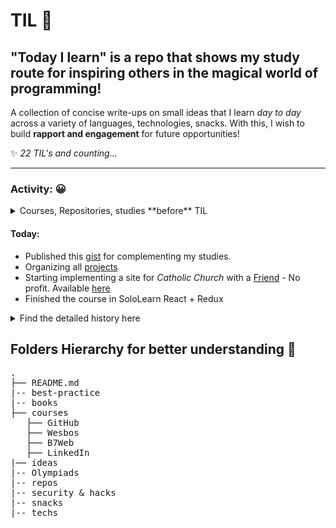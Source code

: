 # TIL 🚀

## "Today I learn" is a repo that shows my study route for inspiring others in the magical world of programming!

A collection of concise write-ups on small ideas that I learn _day to day_ across a
variety of languages, technologies, snacks.
With this, I wish to build **rapport and engagement** for future opportunities!

✨ _22 TIL's and counting..._

---

### Activity: 😀

<details>

<summary>Courses, Repositories, studies **before** TIL</summary>

#### National's Olympiad (History)

The year was 2018, my principal called me; at this moment, I thought: "Oh, I'm in (real) trouble"! Instead, he offers me the **opportunity** to participate in the [OBI](https://olimpiada.ic.unicamp.br/) ("Olimpíada Brasileira de Informática" - translation), a National Olympiad of Programming in Brazil. I felt anxious as hell; replied: "sure"!
As I went in my preparation, learning the classic Python language, I started to think like a programmer in term of: conditions, iterations, functions, and opened for me a completely magical world - machines doing tasks. This sentiment of controlling what the computer will do, and no longer a passive experience.
My first line of code was very probably

```py
 print("Hello, World!")
```

, thus, starting in the right way.
After weeks of not understanding the order of coding, loops and how computers actually know how to execute the lines of code - I presumed that computer could magically re-run the code-, for example:

```py
name = 'Diogo'
if name == 'test':
print('Aha!')
name = test
```

And didn't make sense to me why was not printing "Aha!".
Today, I can assure that I know why that's not the case, even though React kind of made my wish possible.
Finally, I passed the first step of the OBI, which was Municipal. I could not control my feelings, felt like a little Kanguru jumping around happy in the middle of my house.
Going on to the State Stage, I passed and went to the National. For a pupil in the eight year, inside the most advanced research center in the country (ITA), coding Python in an Intel's i7 processor, I could not be happier.
In the middle of the 3 hour final test, I pondered about winning a medal- unfortunately didn't happen- but not even one question I couldn't answer. One question was about matrices, the order about graph theory with cities, like BFS, and the order some loops, wich I didn't figure out.
So, at the end, I learned a lot of stuff, including: programming, the importance of practicing, writing clean code and a ton more that in this roadmap/TIL, You can get into.
My advice is to never stop to study and pursue your objectives.

> "The 'no' you already have, so go beyond and don't EVER be afraid to pursue"

</details>

#### Today:

- Published this [gist](https://gist.github.com/diogojorgebasso/c33fa14f6576630409a8cefd23f5f732) for complementing my studies.
- Organizing all [projects](https://github.com/users/diogojorgebasso/projects/3)
- Starting implementing a site for _Catholic Church_ with a [Friend](https://github.com/AnaBibi) - No profit. Available [here](https://github.com/diogojorgebasso/pontecatolica)
- Finished the course in SoloLearn React + Redux

<details>
<summary>Find the detailed history here</summary>

##### 12/1/20201 - JS actions

- Finished the Github Actions course for working with Javascript actions: [Link](https://github.com/actions/toolkit).
- Learned to use _WSL Ubuntu_, which instigate me learning more about git config, conventional commit; command-line interface.

##### 13/1/2021 - Terminology and study for stacks in the market

- Finished the course about publishing to GitHub packages: [Repo](https://github.com/diogojorgebasso/github-actions-for-packages/)
- Start to analyze language CodeQl for understanding about bootstrap's vulnerability in JQuery: [repo for study](https://github.com/diogojorgebasso/codeql-javascript-unsafe-jquery-plugin).
- Learn about Google's process to be hired: how to manage the interview questions about algorithms and data structure, stacks, values, and many more. Hence, started to study in [FreecodeCampe video](https://www.youtube.com/watch?v=oBt53YbR9Kk).
- Learn about Halts Theory and process by Alan Turning to prove that _"computers won't be able to solve every problem that we[as humans] give to them"_;
- Studied the "problem" of multithread and real-time programming to improve my understanding over Node.js. [Check out introduction video by Tom Scott](https://www.youtube.com/watch?v=RY_2gElt3SA).

##### 14/1/2021 - DNA-RNA

- I was seeing difficulties in writing code faster, although I've become a faster typer. Hence, make my programming more productive and achieve more code with less effort is what I'm searching for at the moment. Likewise, I searched and implemented extensions for VsCode.
- Refactor of a [real application](https://github.com/diogojorgebasso/rnaedna) from **Python** to **HTML, CSS, and JS**. This program is responsible for doing the translation of DNA to RNAm, and vice-versa.

##### 15/1/2021 - CodeQl && Security

- Submitted an issue to implement .ql icon in the vscode extension [material themes icon](https://github.com/PKief/vscode-material-icon-theme/issues/931).
- And, as I studied CodeQl, I saw the opportunitie to make the course [security on GitHub](https://github.com/diogojorgebasso/security-on-github/) to really understand the basics of how GitHub deal with.

##### 16/1/2021 - JS30

- Finished the course [JS30](https://javascript30.com/), which helped me -a lot in- expanding the mind about vanilla JS: localStorage, events in general, functions, the structure of arrays, and a lot more. A highly recommended and transforming course that allows programmers and designers to understand the underly logic in Javascript, whereas seeing the possibilities that we can create.
- Studying the possibility of translating the course JS30.

##### 17/1/2021 - Software Architecture

- Learned the power of the _factory_ architecture, the way of making the code more organized and concise.
- Besides, learned how to make _injection of dependency_ in the main function to make _automated test_ -with Jest- easier.
  Example: ```js

export default function core(configuration = {}) {
function start() {
console.log("[Initializing] core...");
//const database = configuration.db ? require('./database') : console.log('No db')
}
function end() {
console.log("[Closing core] ");

    console.log("[Closing app] database.js");

}
}

##### 22/1/2021 - XSS attacks and how to prevent it

- Studied the _race condition_ in the [SerenityOS](https://github.com/SerenityOS/serenity) showed in [this video](https://www.youtube.com/watch?v=oIAP1_NrSbY&t=912s)
- Studied past XSS attack on Google and how to avoid one by sanitizing the HTML(https://www.youtube.com/watch?v=lG7U3fuNw3A)

##### 22/1/2021 - Public API's & Amazon

- Learned about [Public API's repository](https://github.com/public-apis/public-apis#index) and how it could impact in the quality of the repo's that I create.
- Enhance the **Amazon clone UI** with ideas for future improvements, check [here](https://github.com/diogojorgebasso/amazon)

##### 23/1/2021 - Coding

- Finished coding the [Auth Test Driven in Node.js](https://github.com/diogojorgebasso/test-nodejs), which helped my understanding better how JEST worked and how it can improve the consistency of my code.
- Got inspired by the repo: [Make your onw X](https://github.com/danistefanovic/build-your-own-x); showcase a road map for creating your facilities for the web

##### 24/1/2021 - Vacation!

##### 25/1/2021 - Vacation!

##### 26/1/2021 - Vacation!

##### 27/1/2021 - Solidify my understanding in React + Firebase; Python.

- Forked and revised [this repo](https://github.com/diogojorgebasso/React-Firebase-Auth) for **study practices**, and implemented some changes, as you can see in the commit history.
- Started to implement the [Google's Drive Clone](https://github.com/diogojorgebasso/drive-clone);
- Finished in Gist [RocketSeat Challenges](https://gist.github.com/diogojorgebasso/dddb1323befa872d510b6c99bc483978);
- Organized and structured standard-version in all Repo's that I currently maintain;
- Organized [Bootcamp in Advanced Python](https://github.com/diogojorgebasso/bootcamp-python-igti);

##### 28/1/2021 - Studied more advanced Python.

- Created a clean Code example for classes: [gist](https://gist.github.com/diogojorgebasso/5794b66b05977c80911bbe2dd0663691)
- Studied about Multi threading and Multiprocessing; [how to identify with Python](https://gist.github.com/diogojorgebasso/02baecaa1b91608d98d2894fa419178c)
- Finished the [(Google/One) Drive Clone](https://github.com/diogojorgebasso/drive-clone) repository!

##### 29/1/2021 - First npm publication, snippet for scraping a website and making better documenting for an open source repo!

- [Path to webdev](https://github.com/diogojorgebasso/path-webdev) is a repo that contains tons of links, design ideas and packages for making the life of web developer's **easy and more productive**!
- Gist for [cloning a website](https://gist.github.com/diogojorgebasso/011fd4c3df2af764826b59205fbdda67)
- Bettering my [High School portfolio](https://sites.google.com/aluno.colegioplanck.com.br/diogojbasso)

##### 30/1/2021 - Read articles

- I read several articles from github blog and web.dev, in order to understand, respectively, how [github made the world in the homepage](https://github.blog/2020-12-21-how-we-built-the-github-globe/), and [best practices for logIn and E-commerce](https://web.dev/sign-up-form-best-practices/#no-forced-sign-in).

##### 31/1/2021 - Worked in the Amazon Project

- I make several commits in the Amazon's Clone, wrote the description, and deployed with Github's CI/CD actions! [Check out](https://github.com/diogojorgebasso/amazon)

  > (My first complete and independent project as a Software Engineer)

- Finished the fourth challenge in module 4 in my [Bootcamp](https://github.com/diogojorgebasso/bootcamp-python-igti/blob/main/desafio_mod4.ipynb)

##### 01/2/2021 - Started [codePIX FullCycle project for the week](https://github.com/diogojorgebasso/imersao-fullstack)

- Nest in the backend and Next.js in the frontend
- Use case: Completely made with microservices, Docker and software architecture

##### 02/2/2021 - Learning High Level Math

- I studied more about graph theory and its correlation between vertices and matriz.
  ![math theorem](https://bit.ly/3apfQhN)
- Continued with the Full cycle project

##### 03/2/2021 - Day off for school purpose

##### 04/2/2021 - Day off for school purpose

##### 05/2/2021 - Continued with FullCycle Project

Follow it [here](https://github.com/diogojorgebasso/imersao-fullstack-fullcycle)

##### 06/2/2021 - Continued with FullCycle Project

Follow it [here](https://github.com/diogojorgebasso/imersao-fullstack-fullcycle)

##### 07/2/2021 - Continued with FullCycle Project

Follow it [here](https://github.com/diogojorgebasso/imersao-fullstack-fullcycle)

##### 08/2/2021 - Continued with FullCycle Project

Follow it [here](https://github.com/diogojorgebasso/imersao-fullstack-fullcycle)

##### 09/2/2021 - Dev Summit II

- Initiated [Dev Summit II in IGTI](https://github.com/diogojorgebasso/dev-summit)
- Created a personalized Google Actions for Google Assistant with deploy in Firebase!

##### 10/2/2021 - Continued with FullCycle Project

- Fixed Bug and renew TSL certificate in client's [Wordpress Website](sousplastbrasil.com.br)

* Code utilized after _research_:

`bash sudo /opt/bitnami/ctlscript.sh stop sudo /opt/bitnami/letsencrypt/lego --tls --email="EMAIL-ADDRESS" --domains="DOMAIN" --path="/opt/bitnami/letsencrypt" renew --days 90 sudo /opt/bitnami/ctlscript.sh start`

And after, the creation of a Cronjob script in the Ngix Server.

- Commited in [Dev Summit II in IGTI](https://github.com/diogojorgebasso/dev-summit)

##### 18/2/2021 - Learned about Snap-Tabs in HTML

- Studied the following [article](https://web.dev/building-a-tabs-component/)

- Wrote a demo [document](techs/snap-tabs) practicing with it.

##### 22/2/2021 - Designed and Coded for an open source extension

> [material icons ui](https://github.com/PKief/vscode-material-icon-theme)

- As I studied CodeQl, I noticed that there weren't an icon, thus, I created it
  in [Figma](https://www.figma.com/file/F1uQWFkUvQToFhvY9QmYyZ/Untitled?node-id=0%3A1)- check out!

- Submitted the [Pull Request](https://github.com/PKief/vscode-material-icon-theme/pull/959)

##### 23/2/2021 - Learned about Redux with React

- Finished the course in SoloLearn React + Redux, [available here](https://www.sololearn.com/Certificate/1097-20647754/jpg)

  - [first_assignment](https://react-contact-manager-4-qltv3e.stackblitz.io)

- Summary:

Redux can be described using the following principles:

###### Single source of truth

The global state of the app is stored in a single store.

###### State is read-only

You can change the state only by dispatching actions. Action are objects, that contain information about what should be changed.

###### Pure reducers

Reducers are functions that handle the actions and return the next state of the application. Reducers need to be pure, meaning they cannot modify the state, they need to return a new state object.

##### 24/2/2021 - Learned a precious tip in JS

###### Don’t use delete to remove an item from array

- Use **splice** instead of using delete to delete an item from an array. Using **delete** replaces the item with _undefined_ instead of removing it from the array.
  - Checkout one live example in [gist](https://gist.github.com/diogojorgebasso/c60ebac465a2c1a82c11e0fe6e24561d)

##### 25/2/2021 - Continued with the Amazon Project

- I was buying in [Amazon's](https://github.com/diogojorgebasso/amazon) and, at the same time, looking for ways to improve the UX and add more ways to Singing in -with Google, for example. Thus, a [redesign in Amazon](techs/amazon/desing)

##### 4/3/2021 - Learned about an API for listing the user tabs opened

See the JS code below:
`async function logListener(info) {
try {
let tabInfo = await browser.tabs.get(info.tabId);
console.log(tabInfo);
} catch (error) {
console.error(error);
}
}

browser.tabs.onActivated.addListener(logListener);`

##### 13/3/2021 - Focused in my Blog Project (available now [here](https://diogobasso-site.web.app))

- Routes, design (as saw in [this](https://www.figma.com/file/kY8xtAQXGro5lzOuVR9ddt/Diogo-basso-Site?node-id=40%3A3) site), a ton of API'S endpoints fetch with axios.
- Managed the CI/CD with actions and deploy in Firebase (https://github.com/diogojorgebasso/site/actions)
- Studied and extracted the most in React Bootstrap Modules;
- made the first deploy in Firebase.

##### 14/3/2021 - Focused in my Blog Project (available now [here](https://diogobasso-site.web.app))

- Learned a lot about firebase Firestore, Hosting and Functions as saw in the [commit history](https://github.com/diogojorgebasso/site/commit/017e126e4e3bcafa7417c96b642127b0c594c805)
- Created the [forms](https://forms.gle/XQ5JobcJ4vhhATcx8) to send the Survey/Feedback for the logged users in the [site](diogobasso-site.web.app)

##### 15/3/2021 - Focused in my Blog Project (available now [here](https://diogobasso-site.web.app))

- Implemented payment and [UI changes](https://www.figma.com/file/kY8xtAQXGro5lzOuVR9ddt/Diogo-basso-Site?node-id=40%3A3)
- Deployed CHANGELOG.md for all the commit changes
- Searched for more functions and integrations in the Functions sample [repositories](https://github.com/firebase/functions-samples/)

##### 15/3/2021 - Studied more about AuthContext in React

- GitLog in Wakatime available [here](https://wakatime.com/@8a068428-fa3f-477f-b75b-b22b62a6b3c9/projects/fsrhrznppy?start=2021-03-11&end=2021-03-17)

##### 17/3/2021 - Studied the Mansory Grid for development [here](snacks/mansory.css)

- In order to study css for better design ideias
- Continued with ideas for my blog

##### 18/06/2021 - After a lot of classes, re-engaging in code.

- Published this [gist](https://gist.github.com/diogojorgebasso/c33fa14f6576630409a8cefd23f5f732) for complementing my studies.
- Organizing all [projects](https://github.com/users/diogojorgebasso/projects/3)
- Starting implementing a site for _Catholic Church_ with a [Friend](https://github.com/AnaBibi) - No profit. Available [here](https://github.com/diogojorgebasso/pontecatolica)

##### 19/06/2021 - Continuing feeding "Ponte Catolica".

Available [here](https://github.com/diogojorgebasso/pontecatolica)

</details>

## Folders Hierarchy for better understanding 📂

<pre>
.
├── README.md
|-- best-practice
|-- books
├── courses
   ├── GitHub
   ├── Wesbos
   ├── B7Web
   ├── LinkedIn
|── ideas
|-- Olympiads
|-- repos
|-- security & hacks
|-- snacks
|-- techs
</pre>
